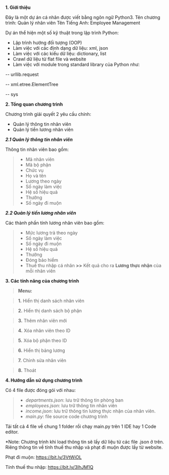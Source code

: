 __1. Giới thiệu__

Đây là một dự án cá nhân được viết bằng ngôn ngữ Python3.
Tên chương trình: Quản lý nhân viên
Tên Tiếng Anh: Employee Management

Dự án thể hiện một số kỹ thuật trong lập trình Python:
- Lập trình hướng đối tượng (OOP)
- Làm việc với các định dạng dữ liệu: xml, json
- Làm việc với các kiểu dữ liệu: dictionary, list
- Crawl dữ liệu từ flat file và website 
- Làm việc với module trong standard library của Python như:
 
-- urllib.request

-- xml.etree.ElementTree

-- sys

__2. Tổng quan chương trình__

Chương trình giải quyết 2 yêu cầu chính:
- Quản lý thông tin nhân viên
- Quản lý tiền lương nhân viên

___2.1 Quản lý thông tin nhân viên___

Thông tin nhân viên bao gồm:
>- Mã nhân viên
>- Mã bộ phận
>- Chức vụ
>- Họ và tên
>- Lương theo ngày
>- Số ngày làm việc
>- Hệ số hiệu quả
>- Thưởng
>- Số ngày đi muộn

___2.2 Quản lý tiền lương nhân viên___

Các thành phần tính lương nhân viên bao gồm:
>- Mức lương trả theo ngày
>- Số ngày làm việc
>- Số ngày đi muộn
>- Hệ số hiệu quả
>- Thưởng
>- Đóng bảo hiểm
>- Thuế thu nhập cá nhân
>**>>** Kết quả cho ra **Lương thực nhận** của mỗi nhân viên

__3. Các tính năng của chương trình__

>**Menu:**

>**1.** Hiển thị danh sách nhân viên

>**2.** Hiển thị danh sách bộ phận

>**3.** Thêm nhân viên mới

>**4.** Xóa nhân viên theo ID

>**5.** Xóa bộ phận theo ID

>**6.** Hiển thị bảng lương

>**7.** Chỉnh sửa nhân viên

>**8.** Thoát

__4. Hướng dẫn sử dụng chương trình__

Có 4 file được đóng gói với nhau:
>- _departments.json_: lưu trữ thông tin phòng ban
>- _employees.json_: lưu trữ thông tin nhân viên
>- _income.json_: lưu trữ thông tin lương thực nhận của nhân viên.
>- _main.py_: file source code chương trình

Tải tất cả 4 file về chung 1 folder rồi chạy main.py trên 1 IDE hay 1 Code editor.

*Note: Chương trình khi load thông tin sẽ lấy dữ liệu từ các file .json ở trên.
Riêng thông tin về tính thuế thu nhập và phạt đi muộn được lấy từ website.

Phạt đi muộn: https://bit.ly/3VtWiOL

Tính thuế thu nhập: https://bit.ly/3IhJM1Q 
